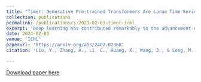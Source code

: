 ```yaml
---
title: "Timer: Generative Pre-trained Transformers Are Large Time Series Models"
collection: publications
permalink: /publications/s-2023-02-03-timer-icml
excerpt: 'Deep learning has contributed remarkably to the advancement of time series analysis. Still, deep models can encounter performance bottlenecks in real-world data-scarce scenarios, which can be concealed due to the performance saturation with small models on current benchmarks. Meanwhile, large models have demonstrated great powers in these scenarios through large-scale pre-training. Continuous progress has been achieved with the emergence of large language models, exhibiting unprecedented abilities such as few-shot generalization, scalability, and task generality, which are however absent in small deep models. To change the status quo of training scenario-specific small models from scratch, this paper aims at the early development of large time series models (LTSM). During pre-training, we curate large-scale datasets with up to 1 billion time points, unify heterogeneous time series into single-series sequence (S3) format, and develop the GPT-style architecture toward LTSMs. To meet diverse application needs, we convert forecasting, imputation, and anomaly detection of time series into a unified generative task. The outcome of this study is a Time Series Transformer (Timer), which is generative pre-trained by next token prediction and adapted to various downstream tasks with promising capabilities as an LTSM. Code and datasets are available at: https://github.com/thuml/Large-Time-Series-Model.'
date: 2024-02-03
venue: 'ICML'
paperurl: 'https://arxiv.org/abs/2402.02368'
citation: 'Liu, Y., Zhang, H., Li, C., Huang, X., Wang, J., & Long, M. (2024). Timer: Generative Pre-trained Transformers Are Large Time Series Models. ICML 2024. [[Code]](https://github.com/thuml/Nonstationary_Transformers)'

---
```



[Download paper here](https://arxiv.org/pdf/2402.02368.pdf)
